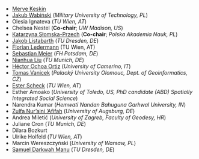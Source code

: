 - [Merve Keskin](https://drmervekeskin.com)
- [Jakub Wabiński](https://www.linkedin.com/in/jakub-wabi%C5%84ski-40a5b7a9/) (_Military University of Technology, PL_)
- Olesia Ignateva (_TU Wien, AT_)
- Chelsea Nestel (**Co-chair**; _UW Madison, US_)
- [Katarzyna Słomska-Przech](https://ihpan.edu.pl/en/employees/researcher/katarzyna-slomska-przech-2/) (**Co-chair**; _Polska Akademia Nauk, PL_)
- [Jakob Listabarth](<https://fis.tu-dresden.de/portal/de/researchers/jakob-listabarth(a6ce5107-8ec5-4fa1-82bc-f05f6d72bb14).html>) (_TU Dresden, DE_)
- [Florian Ledermann](https://cartography.tuwien.ac.at/florian-ledermann/) (TU Wien, AT)
- [Sebastian Meier](https://www.fh-potsdam.de/hochschule-netzwerk/personen/sebastian-meier) (_FH Potsdam, DE_)
- [Nianhua Liu](https://www.asg.ed.tum.de/en/lfk/team/members/nianhua-liu/) (_TU Munich, DE_)
- [Héctor Ochoa Ortiz](https://odeco-research.eu/?p=3170) (_University of Camerino, IT_)
- [Tomas Vanicek](https://www.geoinformatics.upol.cz/member/mgr-tomas-vanicek) (_Palacký University Olomouc, Dept. of Geoinformatics, CZ_)
- [Ester Scheck](https://cartography.tuwien.ac.at/ester-scheck/) (_TU Wien, AT_)
- Esther Amoako (_University of Toledo, US, PhD candidate (ABD) Spatially Integrated Social Science_)
- Narendra Kumar (_Hemwati Nandan Bahuguna Garhwal University, IN_)
- [Zulfa Nur’aini ‘Afifah](https://zulfanaa.github.io/portfolio/) (_University of Augsburg, DE_)
- Andrea Miletić (_University of Zagreb, Faculty of Geodesy, HR_)
- Juliane Cron (_TU Munich, DE_)
- Dilara Bozkurt
- Ulrike Holfeld (_TU Wien, AT_)
- Marcin Wereszczyński (_University of Warsaw, PL_)
- [Samuel Darkwah Manu](https://sammyhawkrad.github.io) (_TU Dresden, DE_)
